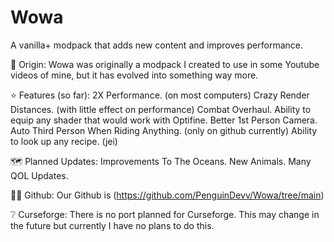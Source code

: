 # Wowa
A vanilla+ modpack that adds new content and improves performance.

📰 Origin: 
Wowa was originally a modpack I created to use in some Youtube videos of mine, but it has evolved into something way more.

⭐ Features (so far):
2X Performance. (on most computers)
Crazy Render Distances. (with little effect on performance)
Combat Overhaul.
Ability to equip any shader that would work with Optifine.
Better 1st Person Camera.
Auto Third Person When Riding Anything. (only on github currently)
Ability to look up any recipe. (jei)

🗺️ Planned Updates:
Improvements To The Oceans.
New Animals.
Many QOL Updates.

👨‍💻 Github:
Our Github is (https://github.com/PenguinDevv/Wowa/tree/main)

❔ Curseforge:
There is no port planned for Curseforge. This may change in the future but currently I have no plans to do this.
